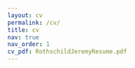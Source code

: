 ```yaml
---
layout: cv
permalink: /cv/
title: cv
nav: true
nav_order: 1
cv_pdf: RothschildJeremyResume.pdf
---
```

